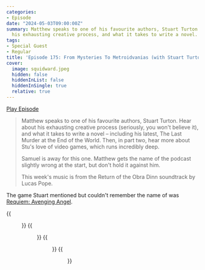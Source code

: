 ```yaml
---
categories:
- Episode
date: "2024-05-03T09:00:00Z"
summary: Matthew speaks to one of his favourite authors, Stuart Turton. Hear about
  his exhausting creative process, and what it takes to write a novel.
tags:
- Special Guest
- Regular
title: 'Episode 175: From Mysteries To Metroidvanias (with Stuart Turton)'
cover: 
  image: squidward.jpeg
  hidden: false
  hiddenInList: false
  hiddenInSingle: true
  relative: true
---
```


[Play Episode](https://www.patreon.com/posts/episode-175-from-103517560)
> Matthew speaks to one of his favourite authors, Stuart Turton. Hear about his exhausting creative process (seriously, you won't believe it), and what it takes to write a novel – including his latest, The Last Murder at the End of the World. Then, in part two, hear more about Stu's love of video games, which runs incredibly deep.
>
> Samuel is away for this one. Matthew gets the name of the podcast slightly wrong at the start, but don't hold it against him.
> 
> This week's music is from the Return of the Obra Dinn soundtrack by Lucas Pope.

The game Stuart mentioned but couldn't remember the name of was [Requiem: Avenging Angel](https://en.m.wikipedia.org/wiki/Requiem:_Avenging_Angel).

{{<figure 
    src="hostile-waters.jpeg" 
    alt="Hostile Waters" >}}
{{<figure 
    src="squidward.jpeg" 
    alt="Squidward" >}}
{{<figure 
    src="rennie-watch.jpeg" 
    alt="Rennie Watch" >}}
{{<figure 
    src="funko-pop.jpeg" 
    caption="Image Credit: personalnadir" 
    alt="Funko Pop">}}